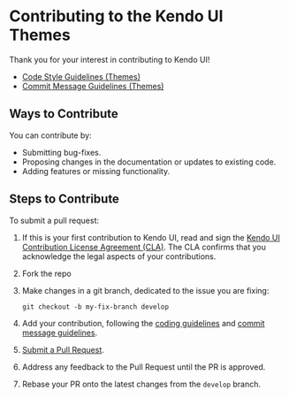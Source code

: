 # Contributing to the Kendo UI Themes

Thank you for your interest in contributing to Kendo UI!

* [Code Style Guidelines (Themes)](https://github.com/telerik/kendo-themes/wiki/Code-Style-Guidelines)
* [Commit Message Guidelines (Themes)](https://github.com/telerik/kendo-themes/wiki/Commit-Message-Guidelines)

## Ways to Contribute

You can contribute by:

* Submitting bug-fixes.
* Proposing changes in the documentation or updates to existing code.
* Adding features or missing functionality.

## Steps to Contribute

To submit a pull request:

1. If this is your first contribution to Kendo UI, read and sign the [Kendo UI Contribution License Agreement (CLA)](https://docs.google.com/forms/d/e/1FAIpQLSdSzuLLij8dtytTeiXCzlHcTmHYZIxgrAa7BSaO_fno79ua1A/viewform?c=0&w=1). The CLA confirms that you acknowledge the legal aspects of your contributions.
1. Fork the repo
1. Make changes in a git branch, dedicated to the issue you are fixing:

     ```shell
     git checkout -b my-fix-branch develop
     ```

1. Add your contribution, following the [coding guidelines](#coding-guidelines) and [commit message guidelines](#commit-message-guidelines).
1. [Submit a Pull Request](https://help.github.com/articles/creating-a-pull-request/).
1. Address any feedback to the Pull Request until the PR is approved.
1. Rebase your PR onto the latest changes from the `develop` branch.
